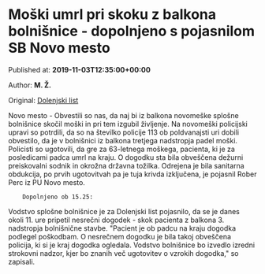 
# Moški umrl pri skoku z balkona bolnišnice - dopolnjeno s pojasnilom SB Novo mesto

Published at: **2019-11-03T12:35:00+00:00**

Author: **M. Ž.**

Original: [Dolenjski list](https://www.dolenjskilist.si/2019/11/03/227917/novice/kronika/Moski_umrl_pri_skoku_z_balkona_bolnisnice_dopolnjeno_s_pojasnilom_SB_Novo_mesto/)

Novo mesto - Obvestili so nas, da naj bi iz balkona novomeške splošne bolnišnice skočil moški in pri tem izgubil življenje. Na novomeški policijski upravi so potrdili, da so na številko policije 113 ob poldvanajsti uri dobili obvestilo, da je v bolnišnici iz balkona tretjega nadstropja padel moški.
Policisti so ugotovili, da gre za 63-letnega moškega, pacienta, ki je za posledicami padca umrl na kraju. O dogodku sta bila obveščena dežurni preiskovalni sodnik in okrožna državna tožilka. Odrejena je bila sanitarna obdukcija, po prvih ugotovitvah pa je tuja krivda izključena, je pojasnil Rober Perc iz PU Novo mesto.

        Dopolnjeno ob 15.25:
      
Vodstvo splošne bolnišnice je za Dolenjski list pojasnilo, da se je danes okoli 11. ure pripetil nesrečni dogodek - skok pacienta z balkona 3. nadstropja bolnišnične stavbe. "Pacient je ob padcu na kraju dogodka podlegel poškodbam. O nesrečnem dogodku je bila takoj obveščena policija, ki si je kraj dogodka ogledala. Vodstvo bolnišnice bo izvedlo izredni strokovni nadzor, kjer bo znanih več ugotovitev o vzrokih dogodka," so zapisali.
